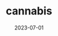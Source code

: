 ---
title: "cannabis"
cc-type: hashtag
date: 2023-07-01
hashtag: cannabis
related:
  - grass
tags:
  - THC
  - drug
---